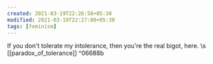 ```yaml
---
created: 2021-03-19T22:26:58+05:30
modified: 2021-03-19T22:27:00+05:30
tags: [feminism]
---
```


If you don't tolerate my intolerance, then you're the real bigot, here. \s
[[paradox_of_tolerance]] ^06688b